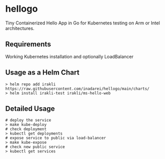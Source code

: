 # hellogo
Tiny Containerized Hello App in Go for Kubernetes testing on Arm or Intel architectures.

## Requirements

Working Kubernetes installation and optionally LoadBalancer

## Usage as a Helm Chart

```shell
> helm repo add irakli https://raw.githubusercontent.com/inadarei/hellogo/main/charts/
> helm install irakli-test irakli/ms-hello-web
```

## Detailed Usage

```shell
# deploy the service
> make kube-deploy
# check deployment
> kubectl get deployments
# expose service to public via load-balancer
> make kube-expose
# check new public service
> kubectl get services
```
